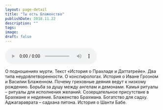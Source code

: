 ```yaml
---
layout: page-detail
title: "Ты есть Блаженство"
publishDate: 2018.11.22
description: ""
tags:
image:
draft: false
---
```


<audio title="2018.11.22 - Ты есть Блаженство.mp3" src="https://filer-api.advayta.org/v1.0/public/files/75106" controls=""></audio>

 О подношениях мурти. Текст «История о Прахладе и Даттатрейе». Два типа неудовлетворенности. О конспирологах. История о Иване Грозном и Василии Блаженном. Почему греховные деяния ведут к низкому рождению. Борьба за душу между ангелам и демонами. Камья ритуалы – ритуалы для исполнения желаний. Созерцательное присутствие в Брахмане и недеяние. Блаженство Брахмана. Богатство для садху. Аджагараврата – садхана питона. История о Шанти Бабе. 

  
